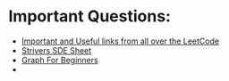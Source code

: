# Important Questions: 

* [Important and Useful links from all over the LeetCode](https://leetcode.com/discuss/general-discussion/665604/Important-and-Useful-links-from-all-over-the-LeetCode)
* [Strivers SDE Sheet](https://takeuforward.org/interviews/strivers-sde-sheet-top-coding-interview-problems/)
* [Graph For Beginners](https://leetcode.com/discuss/general-discussion/655708/graph-for-beginners-problems-pattern-sample-solutions/)
* 